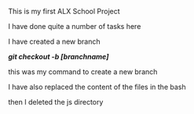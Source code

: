 This is my first ALX School Project

I have done quite a number of tasks here

I have created a new branch

***git checkout -b [branchname]***

this was my command to create a new branch

I have also replaced the content of the files in the bash

then I deleted the js directory
